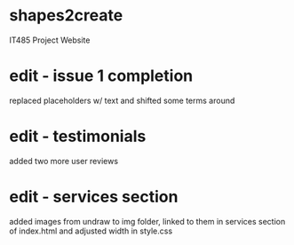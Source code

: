 # shapes2create
IT485 Project Website

# edit - issue 1 completion
replaced placeholders w/ text and shifted some terms around

# edit - testimonials
added two more user reviews

# edit - services section
added images from undraw to img folder, linked to them in services section of index.html and adjusted width in style.css
